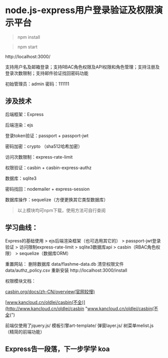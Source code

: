 # node.js-express用户登录验证及权限演示平台

> npm install

> npm start

http://localhost:3000/

支持用户名及邮箱登录；支持RBAC角色权限及API权限和角色管理；支持注册及登录次数限制；支持邮件验证找回密码功能

初始管理员：admin 密码：111111
## 涉及技术
后端框架：Express

后端渲染：ejs

登录token验证：passport + passport-jwt

密码加密：crypto （sha512哈希加密）

访问次数限制：express-rate-limit

权限验证：casbin + casbin-express-authz

数据库：sqlite3

密码找回：nodemailer + express-session

数据库操作：sequelize（方便更换其它类型数据库）

> 以上模块均可npm下载，使用方法可自行查阅

## 学习曲线：
Express的基础使用 > ejs后端渲染框架（也可选用其它的） > passport-jwt登录验证 > 访问限制express-rate-limit > sqlite3数据库api > casbin（RBAC角色权限） > sequelize（数据库ORM）

重置网站：
删除数据库 data/flashme-data.db
清空权限文件 data/authz_policy.csv
重新安装 http://localhost:3000/install

权限模块文档：

[casbin.org/docs/zh-CN/overview(官网较慢)](http://casbin.org/docs/zh-CN/overview "casbin.org/docs/zh-CN/overview(官网较慢)")

[www.kancloud.cn/oldlei/casbin(不全)](http://www.kancloud.cn/oldlei/casbin "www.kancloud.cn/oldlei/casbin(不全)")

前端仅使用了jquery.js/ 模板引擎art-template/ 弹窗layer.js/ 树菜单melist.js （精简的前端功能）

## Express告一段落，下一步学学 koa
